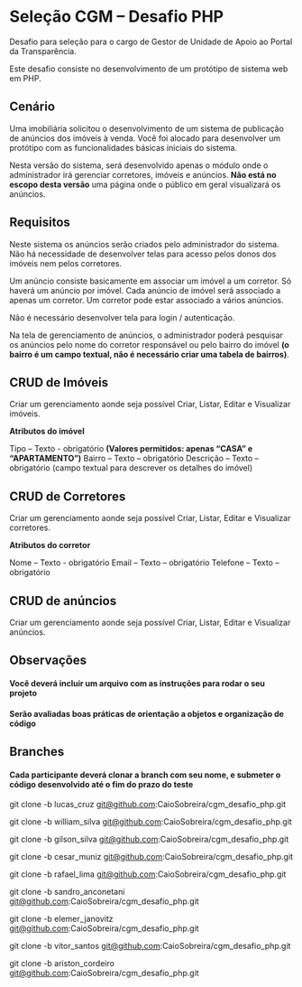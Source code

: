 # Seleção CGM – Desafio PHP

Desafio para seleção para o cargo de Gestor de Unidade de Apoio ao Portal da Transparência.

Este desafio consiste no desenvolvimento de um protótipo de sistema web em PHP.

## Cenário

Uma imobiliária solicitou o desenvolvimento de um sistema de publicação de anúncios dos imóveis à venda. Você foi alocado para desenvolver um protótipo com as funcionalidades básicas iniciais do sistema. 

Nesta versão do sistema, será desenvolvido apenas o módulo onde o administrador irá gerenciar corretores, imóveis e anúncios. **Não está no escopo desta versão** uma página onde o público em geral visualizará os anúncios.

## Requisitos

Neste sistema os anúncios serão criados pelo administrador do sistema. Não há necessidade de desenvolver telas para acesso pelos donos dos imóveis nem pelos corretores.

Um anúncio consiste basicamente em associar um imóvel a um corretor. 
Só haverá um anúncio por imóvel. Cada anúncio de imóvel será associado a apenas um corretor. Um corretor pode estar associado a vários anúncios.

Não é necessário desenvolver tela para login / autenticação.

Na tela de gerenciamento de anúncios, o administrador poderá pesquisar os anúncios pelo nome do corretor responsável ou pelo bairro do imóvel **(o bairro é um campo textual, não é necessário criar uma tabela de bairros)**. 

## CRUD de Imóveis

Criar um gerenciamento aonde seja possível Criar, Listar, Editar e Visualizar imóveis.

**Atributos do imóvel**

Tipo – Texto - obrigatório **(Valores permitidos: apenas “CASA” e “APARTAMENTO”)**
Bairro – Texto – obrigatório
Descrição – Texto – obrigatório (campo textual para descrever os detalhes do imóvel)

## CRUD de Corretores

Criar um gerenciamento aonde seja possível Criar, Listar, Editar e Visualizar corretores.

**Atributos do corretor**

Nome – Texto - obrigatório
Email – Texto – obrigatório
Telefone – Texto – obrigatório

## CRUD  de anúncios

Criar um gerenciamento aonde seja possível Criar, Listar, Editar e Visualizar anúncios.

## Observações

#### Você deverá incluir um arquivo com as instruções para rodar o seu projeto

#### Serão avaliadas boas práticas de orientação a objetos e organização de código

## Branches

#### Cada participante deverá clonar a branch com seu nome, e submeter o código desenvolvido até o fim do prazo do teste

git clone -b lucas_cruz git@github.com:CaioSobreira/cgm_desafio_php.git

git clone -b william_silva git@github.com:CaioSobreira/cgm_desafio_php.git

git clone -b gilson_silva git@github.com:CaioSobreira/cgm_desafio_php.git

git clone -b cesar_muniz git@github.com:CaioSobreira/cgm_desafio_php.git

git clone -b rafael_lima git@github.com:CaioSobreira/cgm_desafio_php.git

git clone -b sandro_anconetani git@github.com:CaioSobreira/cgm_desafio_php.git

git clone -b elemer_janovitz git@github.com:CaioSobreira/cgm_desafio_php.git

git clone -b vitor_santos git@github.com:CaioSobreira/cgm_desafio_php.git

git clone -b ariston_cordeiro git@github.com:CaioSobreira/cgm_desafio_php.git
